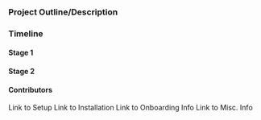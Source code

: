 ### Project Outline/Description ###

### Timeline ###
#### Stage 1 ####
#### Stage 2 ####

#### Contributors ####

Link to Setup
Link to Installation
Link to Onboarding Info
Link to Misc. Info